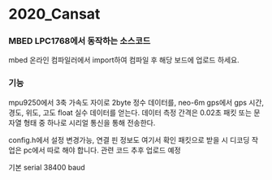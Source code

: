 # 2020_Cansat

### MBED LPC1768에서 동작하는 소스코드

mbed 온라인 컴파일러에서 import하여 컴파일 후 해당 보드에 업로드 하세요.


### 기능
mpu9250에서 3축 가속도 자이로 2byte 정수 데이터를,
neo-6m gps에서 gps 시간, 경도, 위도, 고도 float 실수 데이터를 얻는다.
데이터 측정 간격은 0.02초
패킷 또는 문자열 형태 중 하나로 시리얼 통신을 통해 전송한다.

config.h에서 설정 변경가능, 연결 핀 정보도 여기서 확인
패킷으로 받을 시 디코딩 작업은 pc에서 따로 해야 합니다. 관련 코드 추후 업로드 예정

기본 serial 38400 baud
